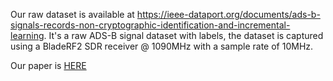 Our raw dataset is available at https://ieee-dataport.org/documents/ads-b-signals-records-non-cryptographic-identification-and-incremental-learning.
It's a raw ADS-B signal dataset with labels, the dataset is captured using a BladeRF2 SDR receiver @ 1090MHz with a sample rate of 10MHz.

Our paper is [HERE](Class_incremental_learning_for_device_identification_in_IoT_IoT_16942_2021.pdf)
